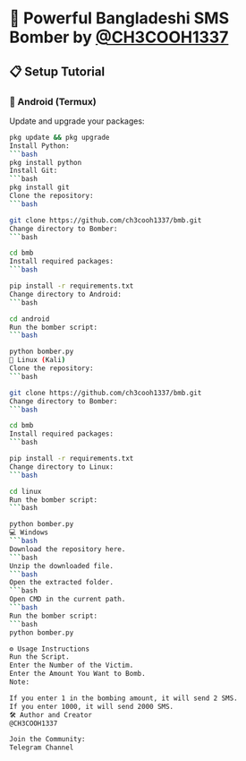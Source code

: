 # 🚀 Powerful Bangladeshi SMS Bomber by [@CH3COOH1337](https://t.me/ch3cooh1337)

## 📋 Setup Tutorial

### 📱 Android (Termux)
Update and upgrade your packages:
   ```bash
   pkg update && pkg upgrade
Install Python:
   ```bash
pkg install python
Install Git:
   ```bash
pkg install git
Clone the repository:
   ```bash

git clone https://github.com/ch3cooh1337/bmb.git
Change directory to Bomber:
   ```bash

cd bmb
Install required packages:
   ```bash

pip install -r requirements.txt
Change directory to Android:
   ```bash

cd android
Run the bomber script:
   ```bash

python bomber.py
🐧 Linux (Kali)
Clone the repository:
   ```bash

git clone https://github.com/ch3cooh1337/bmb.git
Change directory to Bomber:
   ```bash

cd bmb
Install required packages:
   ```bash

pip install -r requirements.txt
Change directory to Linux:
   ```bash

cd linux
Run the bomber script:
   ```bash

python bomber.py
💻 Windows
   ```bash
Download the repository here.
   ```bash
Unzip the downloaded file.
   ```bash
Open the extracted folder.
   ```bash
Open CMD in the current path.
   ```bash
Run the bomber script:
   ```bash
python bomber.py

⚙️ Usage Instructions
Run the Script.
Enter the Number of the Victim.
Enter the Amount You Want to Bomb.
Note:

If you enter 1 in the bombing amount, it will send 2 SMS.
If you enter 1000, it will send 2000 SMS.
🛠️ Author and Creator
@CH3COOH1337

Join the Community:
Telegram Channel
